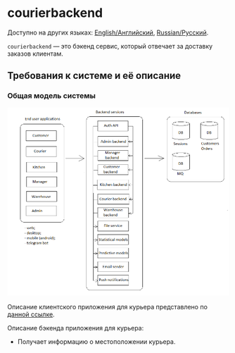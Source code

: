 # courierbackend

Доступно на других языках: [English/Английский](courierbackend.md), [Russian/Русский](courierbackend.ru.md). 

`courierbackend` — это бэкенд сервис, который отвечает за доставку заказов клиентам.

## Требования к системе и её описание 

### Общая модель системы 

![system_overall](../img/system_overall.png)

Описание клиентского приложения для курьера представлено по [данной ссылке](../frontend/courierclient.ru.md).

Описание бэкенда приложения для курьера: 
- Получает информацию о местоположении курьера.
